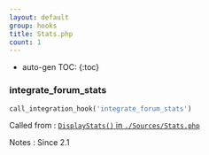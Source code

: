 ```yaml
---
layout: default
group: hooks
title: Stats.php
count: 1
---
```

* auto-gen TOC:
{:toc}
### integrate_forum_stats

```php
call_integration_hook('integrate_forum_stats')
```


Called from
: [`DisplayStats()` in `./Sources/Stats.php`](../docs/stats.html#displaystats)

Notes
: Since 2.1

